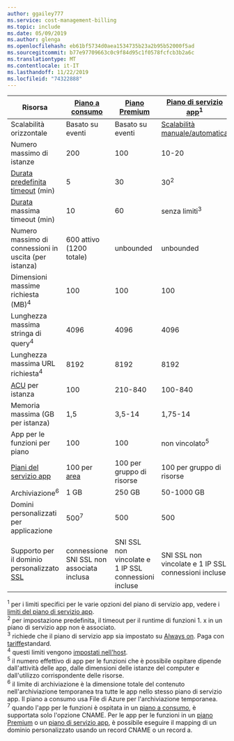 ```yaml
---
author: ggailey777
ms.service: cost-management-billing
ms.topic: include
ms.date: 05/09/2019
ms.author: glenga
ms.openlocfilehash: eb61bf5734d0aea1534735b23a2b95b52000f5ad
ms.sourcegitcommit: b77e97709663c0c9f84d95c1f0578fcfcb3b2a6c
ms.translationtype: MT
ms.contentlocale: it-IT
ms.lasthandoff: 11/22/2019
ms.locfileid: "74322888"
---
```

| Risorsa | [Piano a consumo](../articles/azure-functions/functions-scale.md#consumption-plan) | [Piano Premium](../articles/azure-functions/functions-scale.md#premium-plan) | [Piano di servizio app](../articles/azure-functions/functions-scale.md#app-service-plan)<sup>1</sup> |
| --- | --- | --- | --- |
| Scalabilità orizzontale | Basato su eventi | Basato su eventi | [Scalabilità manuale/automatica](../articles/app-service/manage-scale-up.md) | 
| Numero massimo di istanze | 200 | 100 | 10-20 |
|[Durata predefinita timeout](../articles/azure-functions/functions-scale.md#timeout) (min) |5 | 30 |30<sup>2</sup> |
|[Durata](../articles/azure-functions/functions-scale.md#timeout) massima timeout (min) |10 | 60 | senza limiti<sup>3</sup> |
| Numero massimo di connessioni in uscita (per istanza) | 600 attivo (1200 totale) | unbounded | unbounded |
| Dimensioni massime richiesta (MB)<sup>4</sup> | 100 | 100 | 100 |
| Lunghezza massima stringa di query<sup>4</sup> | 4096 | 4096 | 4096 |
| Lunghezza massima URL richiesta<sup>4</sup> | 8192 | 8192 | 8192 |
| [ACU](../articles/virtual-machines/windows/acu.md) per istanza | 100 | 210-840 | 100-840 |
| Memoria massima (GB per istanza) | 1,5 | 3,5-14 | 1,75-14 |
| App per le funzioni per piano |100 |100 |non vincolato<sup>5</sup> |
| [Piani del servizio app](../articles/app-service/overview-hosting-plans.md) | 100 per [area](https://azure.microsoft.com/global-infrastructure/regions/) |100 per gruppo di risorse |100 per gruppo di risorse |
| Archiviazione<sup>6</sup> |1 GB |250 GB |50-1000 GB |
| Domini personalizzati per applicazione</a> |500<sup>7</sup> |500 |500 |
| Supporto per il dominio personalizzato [SSL](../articles/app-service/configure-ssl-bindings.md) |connessione SNI SSL non associata inclusa | SNI SSL non vincolate e 1 IP SSL connessioni incluse |SNI SSL non vincolate e 1 IP SSL connessioni incluse | 

<sup>1</sup> per i limiti specifici per le varie opzioni del piano di servizio app, vedere i [limiti del piano di servizio app](../articles/azure-subscription-service-limits.md#app-service-limits).  
<sup>2</sup> per impostazione predefinita, il timeout per il runtime di funzioni 1. x in un piano di servizio app non è associato.  
<sup>3</sup> richiede che il piano di servizio app sia impostato su [Always on](../articles/azure-functions/functions-scale.md#always-on). Paga con [tariffe](https://azure.microsoft.com/pricing/details/app-service/)standard.  
<sup>4</sup> questi limiti vengono [impostati nell'host](https://github.com/Azure/azure-functions-host/blob/dev/src/WebJobs.Script.WebHost/web.config).  
<sup>5</sup> il numero effettivo di app per le funzioni che è possibile ospitare dipende dall'attività delle app, dalle dimensioni delle istanze del computer e dall'utilizzo corrispondente delle risorse.  
<sup>6</sup> il limite di archiviazione è la dimensione totale del contenuto nell'archiviazione temporanea tra tutte le app nello stesso piano di servizio app. Il piano a consumo usa File di Azure per l'archiviazione temporanea.  
<sup>7</sup> quando l'app per le funzioni è ospitata in un [piano a consumo](../articles/azure-functions/functions-scale.md#consumption-plan), è supportata solo l'opzione CNAME. Per le app per le funzioni in un [piano Premium](../articles/azure-functions/functions-scale.md#premium-plan) o un [piano di servizio app](../articles/azure-functions/functions-scale.md#app-service-plan), è possibile eseguire il mapping di un dominio personalizzato usando un record CNAME o un record a.
